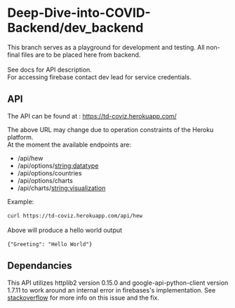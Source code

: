 # Deep-Dive-into-COVID-Backend/dev_backend
This branch serves as a playground for development and testing. All non-final files are to be placed here from
backend.<br /> <br />
See docs for API description. <br />
For accessing firebase contact dev lead for service credentials. <br />
## API 

The API can be found at : https://td-coviz.herokuapp.com/ <br />

The above URL may change due to operation constraints of the Heroku platform.<br />
At the moment the available endpoints are:
* /api/hew
* /api/options/<string:datatype>
* /api/options/countries
* /api/options/charts
* /api/charts/<string:visualization>

Example:<br /><br />
`curl https://td-coviz.herokuapp.com/api/hew`<br /><br />
Above will produce a hello world output <br /><br />
`{"Greeting": "Hello World"}`



## Dependancies

This API utilizes httplib2 version 0.15.0 and google-api-python-client version 1.7.11 to work around an internal error in firebases's implementation.
See <a href="shorturl.at/hiF89">stackoverflow</a> for more info on this issue and the fix.

 
